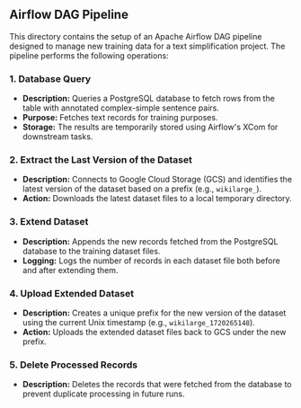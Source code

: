 ## Airflow DAG Pipeline

This directory contains the setup of an Apache Airflow DAG pipeline designed to manage new training data for a text simplification project. The pipeline performs the following operations:

### 1. Database Query
- **Description:** Queries a PostgreSQL database to fetch rows from the table with annotated complex-simple sentence pairs.
- **Purpose:** Fetches text records for training purposes.
- **Storage:** The results are temporarily stored using Airflow's XCom for downstream tasks.

### 2. Extract the Last Version of the Dataset
- **Description:** Connects to Google Cloud Storage (GCS) and identifies the latest version of the dataset based on a prefix (e.g., `wikilarge_`).
- **Action:** Downloads the latest dataset files to a local temporary directory.

### 3. Extend Dataset
- **Description:** Appends the new records fetched from the PostgreSQL database to the training dataset files.
- **Logging:** Logs the number of records in each dataset file both before and after extending them.

### 4. Upload Extended Dataset
- **Description:** Creates a unique prefix for the new version of the dataset using the current Unix timestamp (e.g., `wikilarge_1720265148`).
- **Action:** Uploads the extended dataset files back to GCS under the new prefix.

### 5. Delete Processed Records
- **Description:** Deletes the records that were fetched from the database to prevent duplicate processing in future runs.
